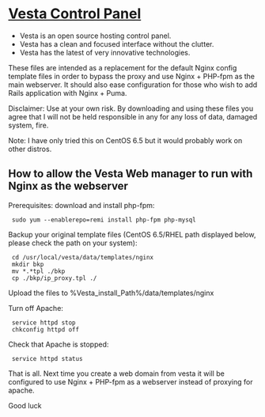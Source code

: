 [Vesta Control Panel](http://vestacp.com/)
==================================================

* Vesta is an open source hosting control panel.
* Vesta has a clean and focused interface without the clutter.
* Vesta has the latest of very innovative technologies.

These files are intended as a replacement for the default Nginx config template files in order to bypass the proxy and use Nginx + PHP-fpm as the main webserver. It should also ease configuration for those who wish to add Rails application with Nginx + Puma.

Disclaimer: Use at your own risk. By downloading and using these files you agree that I will not be held responsible in any for any loss of data, damaged system, fire.

Note: I have only tried this on CentOS 6.5 but it would probably work on other distros.


How to allow the Vesta Web manager to run with Nginx as the webserver
----

Prerequisites: download and install php-fpm:

``` 
 sudo yum --enablerepo=remi install php-fpm php-mysql
```

Backup your original template files (CentOS 6.5/RHEL path displayed below, please check the path on your system):

```
 cd /usr/local/vesta/data/templates/nginx
 mkdir bkp
 mv *.*tpl ./bkp
 cp ./bkp/ip_proxy.tpl ./
```

Upload the files to %Vesta_install_Path%/data/templates/nginx

Turn off Apache:

``` 
 service httpd stop
 chkconfig httpd off
```

Check that Apache is stopped:

```
 service httpd status
```

That is all. Next time you create a web domain from vesta it will be configured to use Nginx + PHP-fpm as a webserver instead of proxying for apache.

Good luck
